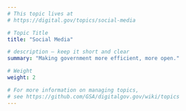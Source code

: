 ```yaml
---
# This topic lives at
# https://digital.gov/topics/social-media

# Topic Title
title: "Social Media"

# description — keep it short and clear
summary: "Making government more efficient, more open."

# Weight
weight: 2

# For more information on managing topics,
# see https://github.com/GSA/digitalgov.gov/wiki/topics
---
```

